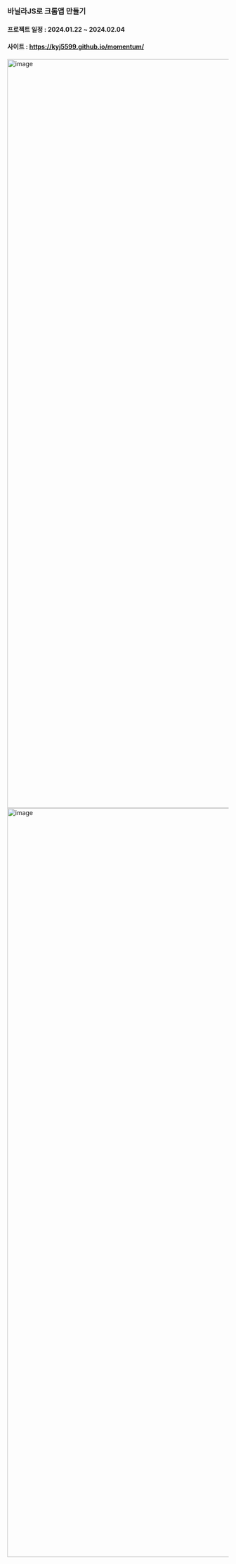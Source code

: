 ### 바닐라JS로 크롬앱 만들기
#### 프로젝트 일정 : 2024.01.22 ~ 2024.02.04
#### 사이트 : https://kyj5599.github.io/momentum/

<img width="1701" alt="image" src="https://github.com/kyj5599/momentum/assets/99311920/6954a77b-9d6f-4ee5-b971-35df3f18dd46">

<img width="1701" alt="image" src="https://github.com/kyj5599/momentum/assets/99311920/90e21358-0563-4ae0-b05c-363532e87968">
